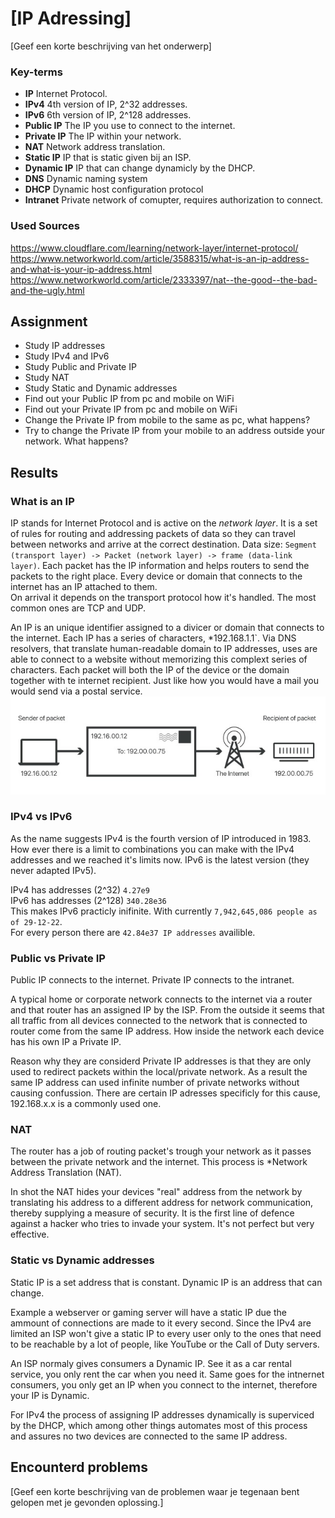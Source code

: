 # [IP Adressing]
[Geef een korte beschrijving van het onderwerp]

### Key-terms
- **IP** Internet Protocol.  
- **IPv4** 4th version of IP, 2^32 addresses.  
- **IPv6** 6th version of IP, 2^128 addresses.  
- **Public IP** The IP you use to connect to the internet.  
- **Private IP** The IP within your network.  
- **NAT** Network address translation.  
- **Static IP** IP that is static given bij an ISP. 
- **Dynamic IP** IP that can change dynamicly by the DHCP.
- **DNS** Dynamic naming system
- **DHCP** Dynamic host configuration protocol
- **Intranet** Private network of comupter, requires authorization to connect. 


### Used Sources
https://www.cloudflare.com/learning/network-layer/internet-protocol/  
https://www.networkworld.com/article/3588315/what-is-an-ip-address-and-what-is-your-ip-address.html  
https://www.networkworld.com/article/2333397/nat--the-good--the-bad-and-the-ugly.html  

## Assignment
- Study IP addresses
- Study IPv4 and IPv6
- Study Public and Private IP
- Study NAT
- Study Static and Dynamic addresses
- Find out your Public IP from pc and mobile on WiFi
- Find out your Private IP from pc and mobile on WiFi
- Change the Private IP from mobile to the same as pc, what happens?
- Try to change the Private IP from your mobile to an address outside your network. What happens?

## Results
### What is an IP
IP stands for Internet Protocol and is active on the *network layer*. It is a set of rules for routing and addressing packets of data so they can travel between networks and arrive at the correct destination. Data size: ``Segment (transport layer) -> Packet (network layer) -> frame (data-link layer)``.
Each packet has the IP information and helps routers to send the packets to the right place. Every device or domain that connects to the internet has an IP attached to them.  
On arrival it depends on the transport protocol how it's handled. The most common ones are TCP and UDP.

An IP is an unique identifier assigned to a divicer or domain that connects to the internet. Each IP has a series of characters, *192.168.1.1`. Via DNS resolvers, that translate human-readable domain to IP addresses, uses are able to connect to a website without memorizing this complext series of characters. Each packet will both the IP of the device or the domain together with te internet recipient. Just like how you would have a mail you would send via a postal service. 
![Screenshot IP addressing](../00_includes/NTW-01/IP_how_does_it_work.jpg)



### IPv4 vs IPv6
As the name suggests IPv4 is the fourth version of IP introduced in 1983. How ever there is a limit to combinations you can make with the IPv4 addresses and we reached it's limits now. IPv6 is the latest version (they never adapted IPv5). 

IPv4 has addresses (2^32) ``4.27e9``  
IPv6 has addresses (2^128) ``340.28e36``  
This makes IPv6 practicly inifinite.
With currently ``7,942,645,086 people as of 29-12-22``.  
For every person there are ``42.84e37 IP addresses`` availible.  

### Public vs Private IP
Public IP connects to the internet.
Private IP connects to the intranet. 

A typical home or corporate network connects to the internet via a router and that router has an assigned IP by the ISP. From the outside it seems that all traffic from all devices connected to the network that is connected to router come from the same IP address. How inside the network each device has his own IP a Private IP.

Reason why they are considerd Private IP addresses is that they are only used to redirect packets within the local/private network. As a result the same IP address can used infinite number of private networks without causing confussion. There are certain IP adresses specificly for this cause, 192.168.x.x is a commonly used one.

### NAT
The router has a job of routing packet's trough your network as it passes between the private network and the internet. This process is *Network Address Translation (NAT).

In shot the NAT hides your devices "real" address from the network by translating his address to a different address for network communication, thereby supplying a measure of security. It is the first line of defence against a hacker who tries to invade your system. It's not perfect but very effective.

### Static vs Dynamic addresses
Static IP is a set address that is constant. 
Dynamic IP is an address that can change.

Example a webserver or gaming server will have a static IP due the ammount of connections are made to it every second. Since the IPv4 are limited an ISP won't give a static IP to every user only to the ones that need to be reachable by a lot of people, like YouTube or the Call of Duty servers.

An ISP normaly gives consumers a Dynamic IP. See it as a car rental service, you only rent the car when you need it. Same goes for the intnernet consumers, you only get an IP when you connect to the internet, therefore your IP is Dynamic. 

For IPv4 the process of assigning IP addresses dynamically is superviced by the DHCP, which among other things automates most of this process and assures no two devices are connected to the same IP address. 

## Encounterd problems
[Geef een korte beschrijving van de problemen waar je tegenaan bent gelopen met je gevonden oplossing.]
